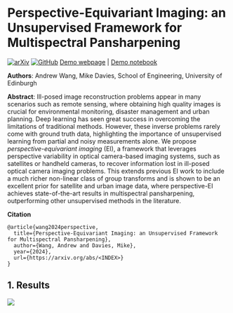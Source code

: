 # Perspective-Equivariant Imaging: an Unsupervised Framework for Multispectral Pansharpening

[![arXiv](https://img.shields.io/badge/arXiv-<INDEX>-<COLOR>.svg)](https://arxiv.org/abs/<INDEX>)
[![GitHub](https://img.shields.io/badge/GitHub-100000?style=for-the-badge&logo=github&logoColor=white)](https://github.com/Andrewwango/perspective-equivariant-imaging)
[Demo webpage](https://andrewwango.github.io/perspective-equivariant-imaging) | [Demo notebook](demo.ipynb)

**Authors**: Andrew Wang, Mike Davies, School of Engineering, University of Edinburgh

**Abstract**: Ill-posed image reconstruction problems appear in many scenarios such as remote sensing, where obtaining high quality images is crucial for environmental monitoring, disaster management and urban planning. Deep learning has seen great success in overcoming the limitations of traditional methods. However, these inverse problems rarely come with ground truth data, highlighting the importance of unsupervised learning from partial and noisy measurements alone. We propose _perspective-equivariant imaging_ (EI), a framework that leverages perspective variability in optical camera-based imaging systems, such as satellites or handheld cameras, to recover information lost in ill-posed optical camera imaging problems. This extends previous EI work to include a much richer non-linear class of group transforms and is shown to be an excellent prior for satellite and urban image data, where perspective-EI achieves state-of-the-art results in multispectral pansharpening, outperforming other unsupervised methods in the literature.

**Citation**
```
@article{wang2024perspective,
  title={Perspective-Equivariant Imaging: an Unsupervised Framework for Multispectral Pansharpening},
  author={Wang, Andrew and Davies, Mike},
  year={2024},
  url={https://arxiv.org/abs/<INDEX>}
}
```

## 1. Results

![](img/eval_spacenet_pansharpen_noiseless.png)